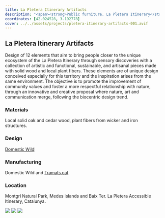 ```yaml
---
title: La Pletera Itinerary Artifacts
description: "<span><strong>Public furniture, La Pletera Itinerary</strong> &mdash; <em>collection of artistic and functional, sustainable, and artisanal pieces made with solid wood and local plant fibers.</em></span>"
coordinates: [42.024528, 3.192778]
cover: ../../assets/projects/pletera-itinerary-artifacts-001.avif
---
```


## La Pletera Itinerary Artifacts

Design of 12 elements that aim to bring people closer to the unique ecosystem of
the La Pletera Itinerary through sensory discoveries with a collection of
artistic and functional, sustainable, and artisanal pieces made with solid wood
and local plant fibers. These elements are of unique design conceived especially
for this territory and the inspiration arises from the same environment. The
objective is to promote the improvement of community values and foster a more
respectful relationship with nature, through an innovative and creative proposal
where nature, art and communication merge, following the biocentric design
trend.

### Materials

Local solid oak and cedar wood, plant fibers from wicker and iron structures.

### Design

[Domestic Wild](https://www.domestic-wild.com/itinerari-la-pletera-pnmm-cat)

### Manufacturing

Domestic Wild and [Tramats.cat](https://tramats.cat/que-fem/la-pletera-2022/)

### Location

Montgrí Natural Park, Medes Islands and Baix Ter. La Pletera Accessible
Itinerary, Catalunya.

<carousel-gallery>

![](../../assets/projects/pletera-itinerary-artifacts-001.avif)
![](../../assets/projects/pletera-itinerary-artifacts-002.avif)
![](../../assets/projects/pletera-itinerary-artifacts-003.avif)

</carousel-gallery>
